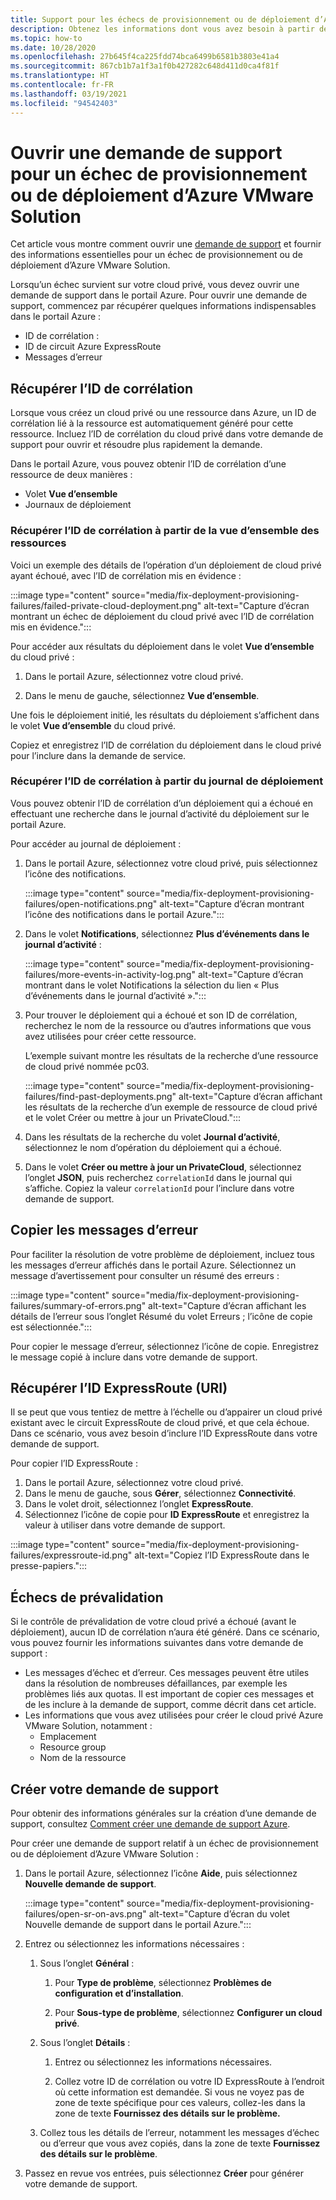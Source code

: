 ```yaml
---
title: Support pour les échecs de provisionnement ou de déploiement d’Azure VMware Solution
description: Obtenez les informations dont vous avez besoin à partir de votre cloud privé Azure VMware Solution, et traitez une demande de service pour un échec de déploiement ou de provisionnement d’Azure VMware Solution.
ms.topic: how-to
ms.date: 10/28/2020
ms.openlocfilehash: 27b645f4ca225fdd74bca6499b6581b3803e41a4
ms.sourcegitcommit: 867cb1b7a1f3a1f0b427282c648d411d0ca4f81f
ms.translationtype: HT
ms.contentlocale: fr-FR
ms.lasthandoff: 03/19/2021
ms.locfileid: "94542403"
---
```

# <a name="open-a-support-request-for-an-azure-vmware-solution-deployment-or-provisioning-failure"></a>Ouvrir une demande de support pour un échec de provisionnement ou de déploiement d’Azure VMware Solution

Cet article vous montre comment ouvrir une [demande de support](https://rc.portal.azure.com/#create/Microsoft.Support) et fournir des informations essentielles pour un échec de provisionnement ou de déploiement d’Azure VMware Solution. 

Lorsqu’un échec survient sur votre cloud privé, vous devez ouvrir une demande de support dans le portail Azure. Pour ouvrir une demande de support, commencez par récupérer quelques informations indispensables dans le portail Azure :

- ID de corrélation :
- ID de circuit Azure ExpressRoute
- Messages d’erreur

## <a name="get-the-correlation-id"></a>Récupérer l’ID de corrélation
 
Lorsque vous créez un cloud privé ou une ressource dans Azure, un ID de corrélation lié à la ressource est automatiquement généré pour cette ressource. Incluez l’ID de corrélation du cloud privé dans votre demande de support pour ouvrir et résoudre plus rapidement la demande.

Dans le portail Azure, vous pouvez obtenir l’ID de corrélation d’une ressource de deux manières :

* Volet **Vue d’ensemble**
* Journaux de déploiement
 
 ### <a name="get-the-correlation-id-from-the-resource-overview"></a>Récupérer l’ID de corrélation à partir de la vue d’ensemble des ressources

Voici un exemple des détails de l’opération d’un déploiement de cloud privé ayant échoué, avec l’ID de corrélation mis en évidence :

:::image type="content" source="media/fix-deployment-provisioning-failures/failed-private-cloud-deployment.png" alt-text="Capture d’écran montrant un échec de déploiement du cloud privé avec l’ID de corrélation mis en évidence.":::

Pour accéder aux résultats du déploiement dans le volet **Vue d’ensemble** du cloud privé :

1. Dans le portail Azure, sélectionnez votre cloud privé.

1. Dans le menu de gauche, sélectionnez **Vue d’ensemble**.

Une fois le déploiement initié, les résultats du déploiement s’affichent dans le volet **Vue d’ensemble** du cloud privé.

Copiez et enregistrez l’ID de corrélation du déploiement dans le cloud privé pour l’inclure dans la demande de service.

### <a name="get-the-correlation-id-from-the-deployment-log"></a>Récupérer l’ID de corrélation à partir du journal de déploiement

Vous pouvez obtenir l’ID de corrélation d’un déploiement qui a échoué en effectuant une recherche dans le journal d’activité du déploiement sur le portail Azure.

Pour accéder au journal de déploiement :

1. Dans le portail Azure, sélectionnez votre cloud privé, puis sélectionnez l’icône des notifications.

   :::image type="content" source="media/fix-deployment-provisioning-failures/open-notifications.png" alt-text="Capture d’écran montrant l’icône des notifications dans le portail Azure.":::

1. Dans le volet **Notifications**, sélectionnez **Plus d’événements dans le journal d’activité** :

    :::image type="content" source="media/fix-deployment-provisioning-failures/more-events-in-activity-log.png" alt-text="Capture d’écran montrant dans le volet Notifications la sélection du lien « Plus d’événements dans le journal d’activité ».":::

1. Pour trouver le déploiement qui a échoué et son ID de corrélation, recherchez le nom de la ressource ou d’autres informations que vous avez utilisées pour créer cette ressource. 

    L’exemple suivant montre les résultats de la recherche d’une ressource de cloud privé nommée pc03.
 
    :::image type="content" source="media/fix-deployment-provisioning-failures/find-past-deployments.png" alt-text="Capture d’écran affichant les résultats de la recherche d’un exemple de ressource de cloud privé et le volet Créer ou mettre à jour un PrivateCloud.":::
 
1. Dans les résultats de la recherche du volet **Journal d’activité**, sélectionnez le nom d’opération du déploiement qui a échoué.

1. Dans le volet **Créer ou mettre à jour un PrivateCloud**, sélectionnez l’onglet **JSON**, puis recherchez `correlationId` dans le journal qui s’affiche. Copiez la valeur `correlationId` pour l’inclure dans votre demande de support. 
 
## <a name="copy-error-messages"></a>Copier les messages d’erreur

Pour faciliter la résolution de votre problème de déploiement, incluez tous les messages d’erreur affichés dans le portail Azure. Sélectionnez un message d’avertissement pour consulter un résumé des erreurs :
 
:::image type="content" source="media/fix-deployment-provisioning-failures/summary-of-errors.png" alt-text="Capture d’écran affichant les détails de l’erreur sous l’onglet Résumé du volet Erreurs ; l’icône de copie est sélectionnée.":::

Pour copier le message d’erreur, sélectionnez l’icône de copie. Enregistrez le message copié à inclure dans votre demande de support.
 
## <a name="get-the-expressroute-id-uri"></a>Récupérer l’ID ExpressRoute (URI)
 
Il se peut que vous tentiez de mettre à l’échelle ou d’appairer un cloud privé existant avec le circuit ExpressRoute de cloud privé, et que cela échoue. Dans ce scénario, vous avez besoin d’inclure l’ID ExpressRoute dans votre demande de support.

Pour copier l’ID ExpressRoute :

1. Dans le portail Azure, sélectionnez votre cloud privé.
1. Dans le menu de gauche, sous **Gérer**, sélectionnez **Connectivité**. 
1. Dans le volet droit, sélectionnez l’onglet **ExpressRoute**.
1. Sélectionnez l’icône de copie pour **ID ExpressRoute** et enregistrez la valeur à utiliser dans votre demande de support.
 
:::image type="content" source="media/fix-deployment-provisioning-failures/expressroute-id.png" alt-text="Copiez l’ID ExpressRoute dans le presse-papiers."::: 
 
## <a name="pre-validation-failures"></a>Échecs de prévalidation

Si le contrôle de prévalidation de votre cloud privé a échoué (avant le déploiement), aucun ID de corrélation n’aura été généré. Dans ce scénario, vous pouvez fournir les informations suivantes dans votre demande de support :

- Les messages d’échec et d’erreur. Ces messages peuvent être utiles dans la résolution de nombreuses défaillances, par exemple les problèmes liés aux quotas. Il est important de copier ces messages et de les inclure à la demande de support, comme décrit dans cet article.
- Les informations que vous avez utilisées pour créer le cloud privé Azure VMware Solution, notamment :
  - Emplacement
  - Resource group
  - Nom de la ressource

## <a name="create-your-support-request"></a>Créer votre demande de support

Pour obtenir des informations générales sur la création d’une demande de support, consultez [Comment créer une demande de support Azure](../azure-portal/supportability/how-to-create-azure-support-request.md). 

Pour créer une demande de support relatif à un échec de provisionnement ou de déploiement d’Azure VMware Solution :

1. Dans le portail Azure, sélectionnez l’icône **Aide**, puis sélectionnez **Nouvelle demande de support**.

    :::image type="content" source="media/fix-deployment-provisioning-failures/open-sr-on-avs.png" alt-text="Capture d’écran du volet Nouvelle demande de support dans le portail Azure.":::

1. Entrez ou sélectionnez les informations nécessaires :

   1. Sous l’onglet **Général** :

      1. Pour **Type de problème**, sélectionnez **Problèmes de configuration et d’installation**.

      1. Pour **Sous-type de problème**, sélectionnez **Configurer un cloud privé**.

   1. Sous l’onglet **Détails** :

      1. Entrez ou sélectionnez les informations nécessaires.

      1. Collez votre ID de corrélation ou votre ID ExpressRoute à l’endroit où cette information est demandée. Si vous ne voyez pas de zone de texte spécifique pour ces valeurs, collez-les dans la zone de texte **Fournissez des détails sur le problème.**

    1. Collez tous les détails de l’erreur, notamment les messages d’échec ou d’erreur que vous avez copiés, dans la zone de texte **Fournissez des détails sur le problème**.

1. Passez en revue vos entrées, puis sélectionnez **Créer** pour générer votre demande de support.
